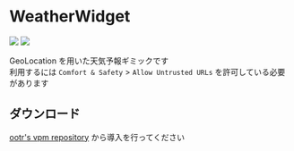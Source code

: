 # WeatherWidget

[![](https://img.shields.io/badge/GitHub-o--tr/jp.ootr.WeatherWidget-181717.svg?logo=github&style=flat)](https://github.com/o-tr/jp.ootr.WeatherWidget) [![](https://img.shields.io/badge/BOOTH-c54245.svg?&style=flat)](https://ootr.booth.pm/items/6021430)

GeoLocation を用いた天気予報ギミックです  
利用するには `Comfort & Safety` > `Allow Untrusted URLs` を許可している必要があります

## ダウンロード

[ootr's vpm repository](/docs/vpm) から導入を行ってください
